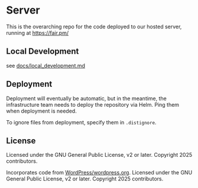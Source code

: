 # Server

This is the overarching repo for the code deployed to our hosted server, running at https://fair.pm/


## Local Development

see [docs/local_development.md](docs/local_development.md)


## Deployment

Deployment will eventually be automatic, but in the meantime, the infrastructure team needs to deploy the repository via Helm. Ping them when deployment is needed.

To ignore files from deployment, specify them in `.distignore`.


## License

Licensed under the GNU General Public License, v2 or later. Copyright 2025 contributors.

Incorporates code from [WordPress/wordpress.org](https://github.com/WordPress/wordpress.org). Licensed under the GNU General Public License, v2 or later. Copyright 2025 contributors.
